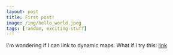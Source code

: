 ```yaml
---
layout: post
title: First post!
image: /img/hello_world.jpeg
tags: [random, exciting-stuff]
---
```


I'm wondering if I can link to dynamic maps.  What if I try this: [link](../img/pct_bl.html)

